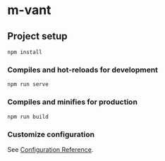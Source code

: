 # m-vant

## Project setup

```
npm install
```

### Compiles and hot-reloads for development

```
npm run serve
```

### Compiles and minifies for production

```
npm run build
```

### Customize configuration

See [Configuration Reference](https://cli.vuejs.org/config/).

<!-- 项目引用说明
1、 npm i --save lodash 使用lodash插件中的防抖函数




 -->
